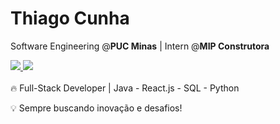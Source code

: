 # Thiago Cunha

Software Engineering @**PUC Minas** | Intern @**MIP Construtora**

<a href="https://www.linkedin.com/in/thiago-cunha-abb76732b/">
  <img src="https://img.shields.io/badge/Thiago%20Cunha-008700?style=for-the-badge&logo=logmein&logoColor=white" />
</a>
<a href="mailto:tcunhalinkedin@gmail.com">
  <img src="https://img.shields.io/badge/tcunhalinkedin@gmail.com-008700?style=for-the-badge&logo=gmail&logoColor=white" />
</a>
<br/><br/>
🔥 Full-Stack Developer | Java - React.js - SQL - Python

💡 Sempre buscando inovação e desafios!
